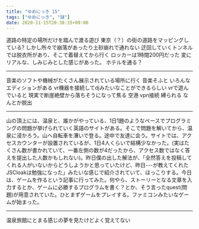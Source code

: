 ```yaml
---
title: "ゆめにっき 15"
tags: ["ゆめにっき", "謎"]
date: 2020-11-15T20:38:15+09:00
---
```


道路の特定の場所だけを踏んで渡る遊び
東京（？）の街の道路をマッピングしている?
しかし所々で崩落があったり土砂崩れで通れない
迂回していくトンネルでは脱衣所があり、そこで着替えてから行く
ロッカーは1時間200円だった
変にリアルな、しみじみとした感じがあった。
ホテルを通る？

*****

音楽のソフトや機械がたくさん展示されている場所に行く 音楽そふと いろんなエディションがある vr機器を接続してdjみたいなことができるらしい vrで遊んでいると 現実で断崖絶壁から落ちそうになって焦る 空港 vpn接続 縛られる なんとか脱出

*****

山の頂上には、温泉と、誰かがやっている、1日1題のようなペースでプログラミングの問題が挙げられていく英語のサイトがある。そこで問題を解いてから、温泉に浸かろう。山へ自転車を漕いで登る。途中で友達に会う。サイトでは、アクセスカウンターが設置されているが、1日4人くらいで結構少なかった。(実はたくさん数が書かれていて、一番左側の数が4だったから、アクセス数ではなく答えを提出した人数かもしれない)。昨日僕の出した解法が、「全然答えを投稿してくれる人がいないからどうしようかと思っていたけど、昨日---が教えてくれたJSCloakは勉強になった」みたいな感じで紹介されていて、ほっこりする。今日は、ゲームを作るという記事に行ってみた。何やら、ストーリーとなる文章を入力するとか、ゲームに必勝するプログラムを書く？とか、そう言ったquest(問題)が用意されていた。ひとまずゲームをプレイする。ファミコンみたいなゲームが始まった。

*****

温泉旅館にとまる感じの夢を見たけどよく覚えてない